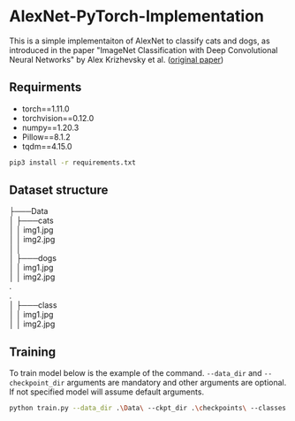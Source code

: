 # AlexNet-PyTorch-Implementation  
This is a simple implementaiton of AlexNet to classify cats and dogs, as introduced in the paper "ImageNet Classification with Deep Convolutional Neural Networks" by Alex Krizhevsky et al. ([original paper](https://papers.nips.cc/paper/4824-imagenet-classification-with-deep-convolutional-neural-networks.pdf))

## Requirments
- torch==1.11.0
- torchvision==0.12.0
- numpy==1.20.3
- Pillow==8.1.2
- tqdm==4.15.0

```bash
pip3 install -r requirements.txt
```
## Dataset structure
├───Data  
│   ├───cats  
│   │       img1.jpg  
│   │       img2.jpg  
│   │  
│   ├───dogs  
│   │       img1.jpg  
│   │       img2.jpg  
       .  
       .  
│   ├───class  
│   │       img1.jpg  
│   │       img2.jpg  

## Training
To train model below is the example of the command. `--data_dir` and `--checkpoint_dir` arguments are mandatory and other arguments are optional. If not specified model will assume default arguments.
```bash
python train.py --data_dir .\Data\ --ckpt_dir .\checkpoints\ --classes 2 --batch_size 128 --epochs 90 --train_split 0.8 --lr 0.0001
```
